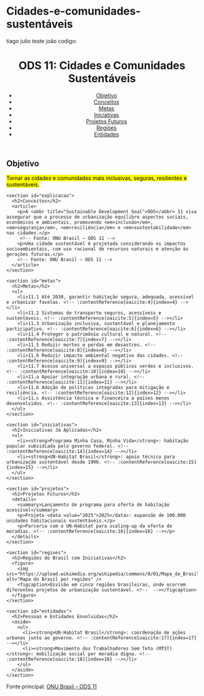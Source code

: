 # Cidades-e-comunidades-sustentáveis
tiago
julio teste
joão
codigo:
<!DOCTYPE html>
<html lang="pt-BR">
<head>
  <meta charset="UTF-8">
  <meta name="viewport" content="width=device-width, initial-scale=1.0">
  <title>ODS 11 – Cidades e Comunidades Sustentáveis</title>
  <link rel="stylesheet" href="styles.css">
</head>
<body>
  <header>
    <h1>ODS 11: Cidades e Comunidades Sustentáveis</h1>
    <nav>
      <ul>
        <li><a href="#objetivo">Objetivo</a></li>
        <li><a href="#explicacao">Conceitos</a></li>
        <li><a href="#metas">Metas</a></li>
        <li><a href="#iniciativas">Iniciativas</a></li>
        <li><a href="#projetos">Projetos Futuros</a></li>
        <li><a href="#regioes">Regiões</a></li>
        <li><a href="#entidades">Entidades</a></li>
      </ul>
    </nav>
  </header>

  <main>
    <section id="objetivo">
      <h2>Objetivo</h2>
      <p><mark>Tornar as cidades e comunidades mais inclusivas, seguras, resilientes e sustentáveis.</mark></p>
      <!-- Fonte: UN Brasil :contentReference[oaicite:1]{index=1} -->
    </section>

    <section id="explicacao">
      <h2>Conceitos</h2>
      <article>
        <p>A <abbr title="Sustainable Development Goal">ODS</abbr> 11 visa assegurar que o processo de urbanização equilibre aspectos sociais, econômicos e ambientais, promovendo <em>inclusão</em>, <em>segurança</em>, <em>resiliência</em> e <em>sustentabilidade</em> nas cidades.</p>
         <!-- Fonte: ONU Brasil – ODS 11 -->
        <p>Uma cidade sustentável é projetada considerando os impactos socioambientais, com uso racional de recursos naturais e atenção às gerações futuras.</p>
        <!-- Fonte: ONU Brasil – ODS 11 -->
      </article>
    </section>

    <section id="metas">
      <h2>Metas</h2>
      <ul>
        <li>11.1 Até 2030, garantir habitação segura, adequada, acessível e urbanizar favelas. <!-- :contentReference[oaicite:4]{index=4} --></li>
        <li>11.2 Sistemas de transporte seguros, acessíveis e sustentáveis. <!-- :contentReference[oaicite:5]{index=5} --></li>
        <li>11.3 Urbanização inclusiva, sustentável e planejamento participativo. <!-- :contentReference[oaicite:6]{index=6} --></li>
        <li>11.4 Proteger o patrimônio cultural e natural. <!-- :contentReference[oaicite:7]{index=7} --></li>
        <li>11.5 Reduzir mortes e perdas em desastres. <!-- :contentReference[oaicite:8]{index=8} --></li>
        <li>11.6 Reduzir impacto ambiental negativo das cidades. <!-- :contentReference[oaicite:9]{index=9} --></li>
        <li>11.7 Acesso universal a espaços públicos verdes e inclusivos. <!-- :contentReference[oaicite:10]{index=10} --></li>
        <li>11.a Apoiar integração urbana e rural. <!-- :contentReference[oaicite:11]{index=11} --></li>
        <li>11.b Adoção de políticas integradas para mitigação e resiliência. <!-- :contentReference[oaicite:12]{index=12} --></li>
        <li>11.c Assistência técnica e financeira a países menos desenvolvidos. <!-- :contentReference[oaicite:13]{index=13} --></li>
      </ul>
    </section>

    <section id="iniciativas">
      <h2>Iniciativas Já Aplicadas</h2>
      <ul>
        <li><strong>Programa Minha Casa, Minha Vida</strong>: habitação popular subsidiada pelo governo federal. <!-- :contentReference[oaicite:14]{index=14} --></li>
        <li><strong>UN-Habitat Brasil</strong>: apoio técnico para urbanização sustentável desde 1996. <!-- :contentReference[oaicite:15]{index=15} --></li>
      </ul>
    </section>

    <section id="projetos">
      <h2>Projetos Futuros</h2>
      <details>
        <summary>Lançamento de programa para oferta de habitação acessível</summary>
        <p>Projeto <data value="2025">2025</data>: expansão de 100.000 unidades habitacionais sustentáveis.</p>
        <p>Parceria com o UN-Habitat para scaling-up da oferta de moradias. <!-- :contentReference[oaicite:16]{index=16} --></p>
      </details>
    </section>

    <section id="regioes">
      <h2>Regiões do Brasil com Iniciativas</h2>
      <figure>
        <img src="https://upload.wikimedia.org/wikipedia/commons/0/01/Mapa_do_Brasil_por_regi%C3%B5es.PNG" alt="Mapa do Brasil por regiões" />
        <figcaption>Divisão em cinco regiões brasileiras, onde ocorrem diferentes projetos de urbanização sustentável. <!--  --></figcaption>
      </figure>
    </section>

    <section id="entidades">
      <h2>Pessoas e Entidades Envolvidas</h2>
      <aside>
        <ul>
          <li><strong>UN-Habitat Brasil</strong>: coordenação de ações urbanas junto ao governo. <!-- :contentReference[oaicite:17]{index=17} --></li>
          <li><strong>Movimento dos Trabalhadores Sem Teto (MTST)</strong>: mobilização social por moradia digna. <!-- :contentReference[oaicite:18]{index=18} --></li>
        </ul>
      </aside>
    </section>
  </main>

  <footer>
    <p>Fonte principal: <a href="https://brasil.un.org/pt-br/sdgs/11">ONU Brasil – ODS 11</a></p>
  </footer>
</body>
</html>
